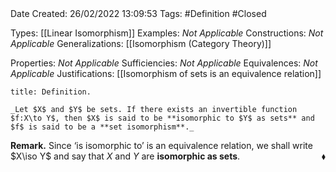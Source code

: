 <br />
<br />

Date Created: 26/02/2022 13:09:53
Tags: #Definition #Closed 

Types: [[Linear Isomorphism]]
Examples: _Not Applicable_
Constructions: _Not Applicable_
Generalizations: [[Isomorphism (Category Theory)]]

Properties: _Not Applicable_
Sufficiencies: _Not Applicable_
Equivalences: _Not Applicable_
Justifications: [[Isomorphism of sets is an equivalence relation]]

``` ad-Definition
title: Definition.

_Let $X$ and $Y$ be sets. If there exists an invertible function $f:X\to Y$, then $X$ is said to be **isomorphic to $Y$ as sets** and $f$ is said to be a **set isomorphism**._

```

**Remark.** Since $\textrm{`}$is isomorphic to$\textrm{'}$ is an equivalence relation, we shall write $X\iso Y$ and say that $X$ and $Y$ are **isomorphic as sets**.<span style="float:right;">$\blacklozenge$</span>
